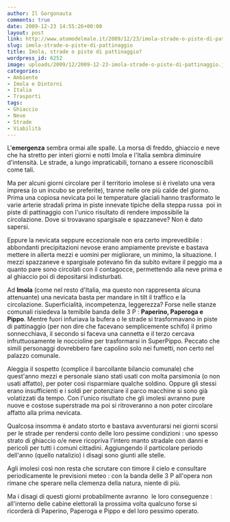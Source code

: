 ```yaml
---
author: Il Gorgonauta
comments: true
date: 2009-12-23 14:55:26+00:00
layout: post
link: http://www.atomodelmale.it/2009/12/23/imola-strade-o-piste-di-pattinaggio/
slug: imola-strade-o-piste-di-pattinaggio
title: Imola, strade o piste di pattinaggio?
wordpress_id: 6252
image: uploads/2009/12/2009-12-23-imola-strade-o-piste-di-pattinaggio.jpg
categories:
- Ambiente
- Imola e Dintorni
- Italia
- Trasporti
tags:
- Ghiaccio
- Neve
- Strade
- Viabilità
---
```


L'**emergenza** sembra ormai alle spalle. La morsa di freddo, ghiaccio e neve che ha stretto per interi giorni e notti Imola e l'Italia sembra diminuire d'intensità. Le strade, a lungo impraticabili, tornano a essere riconoscibili come tali.

Ma per alcuni giorni circolare per il territorio imolese si è rivelato una vera impresa (o un incubo se preferite), tranne nelle ore più calde del giorno. Prima una copiosa nevicata poi le temperature glaciali hanno trasformato le varie arterie stradali prima in piste innevate tipiche della steppa russa  poi in piste di pattinaggio con l'unico risultato di rendere impossibile la circolazione. Dove si trovavano spargisale e spazzaneve? Non è dato sapersi.

Eppure la nevicata seppure eccezionale non era certo imprevedibile : abbondanti precipitazioni nevose erano ampiamente previste e bastava mettere in allerta mezzi e uomini per migliorare, un minimo, la situazione. I mezzi spazzaneve e spargisale potevano fin da subito evitare il peggio ma a quanto pare sono circolati con il contagocce, permettendo alla neve prima e al ghiaccio poi di depositarsi indisturbati.

Ad **Imola** (come nel resto d'Italia, ma questo non rappresenta alcuna attenuante) una nevicata basta per mandare in tilt il traffico e la circolazione. Superficialità, incompetenza, leggerezza? Forse nelle stanze comunali risiedeva la temibile banda delle 3 P : **Paperino, Paperoga e Pippo**. Mentre fuori infuriava la bufera o le strade si trasformavano in piste di pattinaggio (per non dire che facevano semplicemente schifo) il primo sonnecchiava, il secondo si faceva una cannetta e il terzo cercava infruttuosamente le noccioline per trasformarsi in SuperPippo. Peccato che simili personaggi dovrebbero fare capolino solo nei fumetti, non certo nel palazzo comunale.

Aleggia il sospetto (complice il barcollante bilancio comunale) che quest'anno mezzi e personale siano stati usati con molta parsimonia (o non usati affatto), per poter così risparmiare qualche soldino. Oppure gli stessi erano insufficienti e i soldi per potenziare il parco macchine si sono già volatizzati da tempo. Con l'unico risultato che gli imolesi avranno pure nuove e costose superstrade ma poi si ritroveranno a non poter circolare affatto alla prima nevicata.

Qualcosa insomma è andato storto e bastava avventurarsi nei giorni scorsi per le strade per rendersi conto delle loro pessime condizioni : uno spesso strato di ghiaccio o/e neve ricopriva l'intero manto stradale con danni e pericoli per tutti i comuni cittadini. Aggiungendo il particolare periodo dell'anno (quello natalizio) i disagi sono giunti alle stelle.

Agli imolesi così non resta che scrutare con timore il cielo e consultare periodicamente le previsioni meteo : con la banda delle 3 P all'opera non rimane che sperare nella clemenza della natura, niente di più.

Ma i disagi di questi giorni probabilmente avranno  le loro conseguenze : all'interno delle cabine elettorali la prossima volta qualcuno forse si ricorderà di Paperino, Paperoga e Pippo e del loro pessimo operato.
